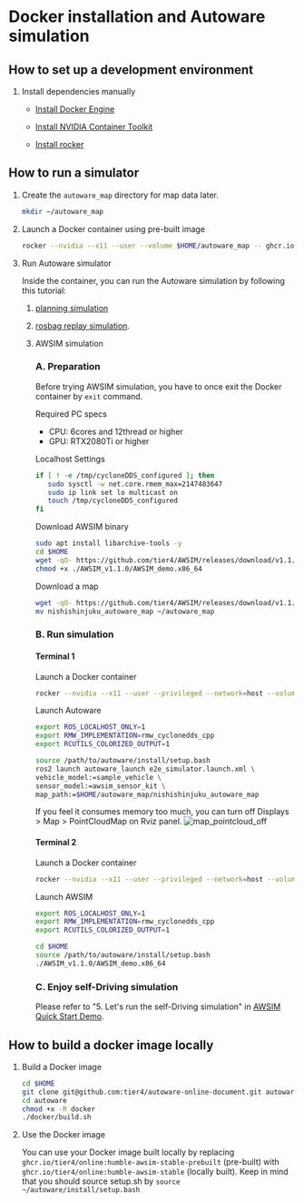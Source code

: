 # Docker installation and Autoware simulation

## How to set up a development environment

1. Install dependencies manually

   - [Install Docker Engine](https://github.com/autowarefoundation/autoware/tree/awsim-stable/ansible/roles/docker_engine#manual-installation)

   - [Install NVIDIA Container Toolkit](https://github.com/autowarefoundation/autoware/tree/awsim-stable/ansible/roles/nvidia_docker#manual-installation)

   - [Install rocker](https://github.com/autowarefoundation/autoware/tree/awsim-stable/ansible/roles/rocker#manual-installation)


## How to run a simulator

1. Create the `autoware_map` directory for map data later.

   ```bash
   mkdir ~/autoware_map
   ```

2. Launch a Docker container using pre-built image

   ```bash
   rocker --nvidia --x11 --user --volume $HOME/autoware_map -- ghcr.io/tier4/online:humble-awsim-stable-prebuilt-cuda
   ```

3. Run Autoware simulator

   Inside the container, you can run the Autoware simulation by following this tutorial:

   1. [planning simulation](https://autowarefoundation.github.io/autoware-documentation/main/tutorials/ad-hoc-simulation/planning-simulation/)

   2. [rosbag replay simulation](https://autowarefoundation.github.io/autoware-documentation/main/tutorials/ad-hoc-simulation/rosbag-replay-simulation/).

   3. AWSIM simulation

      ### A. Preparation
      
         Before trying AWSIM simulation, you have to once exit the Docker container by `exit` command.

         Required PC specs
         - CPU: 6cores and 12thread or higher
         - GPU: RTX2080Ti or higher

         
         Localhost Settings
         ```bash
         if [ ! -e /tmp/cycloneDDS_configured ]; then
            sudo sysctl -w net.core.rmem_max=2147483647
            sudo ip link set lo multicast on
            touch /tmp/cycloneDDS_configured
         fi
         ```
         
         Download AWSIM binary
         ```bash
         sudo apt install libarchive-tools -y
         cd $HOME
         wget -qO- https://github.com/tier4/AWSIM/releases/download/v1.1.0/AWSIM_v1.1.0.zip | bsdtar -xvf-
         chmod +x ./AWSIM_v1.1.0/AWSIM_demo.x86_64
         ```
         
         Download a map
         ```bash
         wget -qO- https://github.com/tier4/AWSIM/releases/download/v1.1.0/nishishinjuku_autoware_map.zip | bsdtar -xvf-
         mv nishishinjuku_autoware_map ~/autoware_map
         ```

      ### B. Run simulation

         #### Terminal 1

         Launch a Docker container
         ```bash
         rocker --nvidia --x11 --user --privileged --network=host --volume $HOME/autoware_map --volume /tmp -- ghcr.io/tier4/online:humble-awsim-stable-prebuilt-cuda
         ```

         Launch Autoware
         ```bash
         export ROS_LOCALHOST_ONLY=1
         export RMW_IMPLEMENTATION=rmw_cyclonedds_cpp
         export RCUTILS_COLORIZED_OUTPUT=1
         
         source /path/to/autoware/install/setup.bash
         ros2 launch autoware_launch e2e_simulator.launch.xml \
         vehicle_model:=sample_vehicle \
         sensor_model:=awsim_sensor_kit \
         map_path:=$HOME/autoware_map/nishishinjuku_autoware_map
         ```

         If you feel it consumes memory too much, you can turn off Displays > Map >  PointCloudMap on Rviz panel.
         ![map_pointcloud_off](https://user-images.githubusercontent.com/42209144/224251072-e568405d-de19-4b5e-a86f-709ce12fed3b.png)

         #### Terminal 2

         Launch a Docker container
         ```bash
         rocker --nvidia --x11 --user --privileged --network=host --volume $HOME/autoware_map --volume $HOME/AWSIM_v1.1.0 --volume /tmp -- ghcr.io/tier4/online:humble-awsim-stable-prebuilt-cuda
         ```

         Launch AWSIM
         ```bash
         export ROS_LOCALHOST_ONLY=1
         export RMW_IMPLEMENTATION=rmw_cyclonedds_cpp
         export RCUTILS_COLORIZED_OUTPUT=1

         cd $HOME
         source /path/to/autoware/install/setup.bash
         ./AWSIM_v1.1.0/AWSIM_demo.x86_64
         ```

      ### C. Enjoy self-Driving simulation

         Please refer to "5. Let's run the self-Driving simulation" in [AWSIM Quick Start Demo](https://tier4.github.io/AWSIM/GettingStarted/QuickStartDemo/).

## How to build a docker image locally

1. Build a Docker image
   
   ```bash
   cd $HOME
   git clone git@github.com:tier4/autoware-online-document.git autoware
   cd autoware
   chmod +x -R docker
   ./docker/build.sh
   ```

2. Use the Docker image
   
   You can use your Docker image built locally by replacing \
   `ghcr.io/tier4/online:humble-awsim-stable-prebuilt` (pre-built) 
   with `ghcr.io/tier4/online:humble-awsim-stable` (locally built).
   Keep in mind that you should source setup.sh by `source ~/autoware/install/setup.bash`
